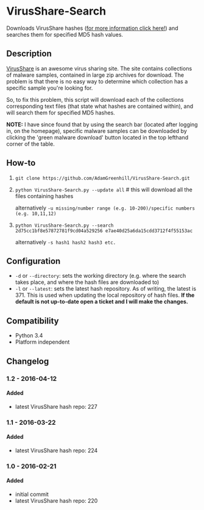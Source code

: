 # VirusShare-Search
Downloads VirusShare hashes ([for more information click here!][2]) and searches them for specified MD5 hash values.

## Description
[VirusShare][1] is an awesome virus sharing site. The site contains collections of malware samples, contained in large zip archives for download. The problem is that there is no easy way to determine which collection has a specific sample you're looking for.

So, to fix this problem, this script will download each of the collections corresponding text files (that state what hashes are contained within), and will search them for specified MD5 hashes.

**NOTE:** I have since found that by using the search bar (located after logging in, on the homepage), specific malware samples can be downloaded by clicking the 'green malware download' button located in the top lefthand corner of the table.

## How-to
1. `git clone https://github.com/AdamGreenhill/VirusShare-Search.git`
2. `python VirusShare-Search.py --update all`   # this will download all the files containing hashes

    alternatively `-u missing/number range (e.g. 10-200)/specific numbers (e.g. 10,11,12)`

3. `python VirusShare-Search.py --search 2d75cc1bf8e57872781f9cd04a529256 e7ae40d25a6da15cdd3712f4f55153ac`

    alternatively `-s hash1 hash2 hash3 etc.`
 
## Configuration
- `-d` or `--directory`: sets the working directory (e.g. where the search takes place, and where the hash files are downloaded to)
- `-l` or `--latest`: sets the latest hash repository. As of writing, the latest is 371. This is used when updating the local repository of hash files. **If the default is not up-to-date open a ticket and I will make the changes.**

## Compatibility
- Python 3.4
- Platform independent
 
## Changelog
### 1.2 - 2016-04-12
#### Added
- latest VirusShare hash repo: 227

### 1.1 - 2016-03-22
#### Added
- latest VirusShare hash repo: 224

### 1.0 - 2016-02-21
#### Added
- initial commit
- latest VirusShare hash repo: 220

[1]: https://virusshare.com/
[2]: https://virusshare.com/hashes.4n6
